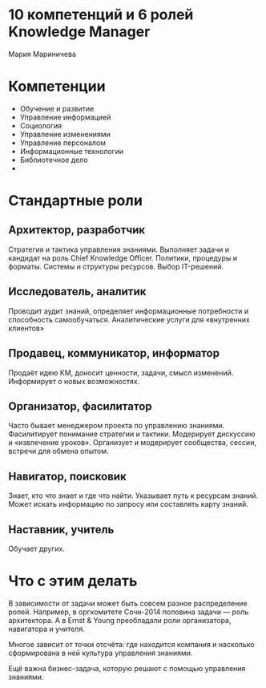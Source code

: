 # 10 компетенций и 6 ролей Knowledge Manager

Мария Мариничева

# Компетенции

* Обучение и развитие
* Управление информацией
* Социология
* Управление изменениями
* Управление персоналом
* Информационные технологии
* Библиотечное дело
* 

# Стандартные роли

## Архитектор, разработчик

Стратегия и тактика управления знаниями.
Выполняет задачи и кандидат на роль Chief Knowledge Officer.
Политики, процедуры и форматы.
Системы и структуры ресурсов. Выбор IT-решений.

## Исследователь, аналитик

Проводит аудит знаний, определяет информационные потребности и способность самообучаться.
Аналитические услуги для «внутренних клиентов»

## Продавец, коммуникатор, информатор

Продаёт идею КМ, доносит ценности, задачи, смысл изменений. Информирует о новых возможностях.

## Организатор, фасилитатор

Часто бывает менеджером проекта по управлению знаниями.
Фасилитирует понимание стратегии и тактики.
Модерирует дискуссию и «извлечение уроков».
Организует и модерирует сообщества, сессии, встречи для обмена опытом.

## Навигатор, поисковик

Знает, кто что знает и где что найти.
Указывает путь к ресурсам знаний.
Может искать информацию по запросу или составлять карту знаний.

## Наставник, учитель

Обучает других.

# Что с этим делать

В зависимости от задачи может быть совсем разное распределение ролей.
Например, в оргкомитете Сочи-2014 половина задачи — роль архитектора. 
А в Ernst & Young преобладали роли организатора, навигатора и учителя.

Многое зависит от точки отсчёта: где находится компания и насколько сформирована в ней культура управления знаниями.

Ещё важна бизнес-задача, которую решают с помощью управления знаниями.


